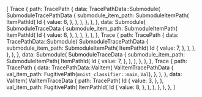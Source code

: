 [
    Trace {
        path: TracePath {
            data: TracePathData::Submodule(
                SubmoduleTracePathData {
                    submodule_item_path: SubmoduleItemPath(
                        ItemPathId(
                            Id {
                                value: 6,
                            },
                        ),
                    ),
                },
            ),
        },
        data: Submodule(
            SubmoduleTraceData {
                submodule_item_path: SubmoduleItemPath(
                    ItemPathId(
                        Id {
                            value: 6,
                        },
                    ),
                ),
            },
        ),
    },
    Trace {
        path: TracePath {
            data: TracePathData::Submodule(
                SubmoduleTracePathData {
                    submodule_item_path: SubmoduleItemPath(
                        ItemPathId(
                            Id {
                                value: 7,
                            },
                        ),
                    ),
                },
            ),
        },
        data: Submodule(
            SubmoduleTraceData {
                submodule_item_path: SubmoduleItemPath(
                    ItemPathId(
                        Id {
                            value: 7,
                        },
                    ),
                ),
            },
        ),
    },
    Trace {
        path: TracePath {
            data: TracePathData::ValItem(
                ValItemTracePathData {
                    val_item_path: FugitivePath(`mnist_classifier::main`, `Val`),
                },
            ),
        },
        data: ValItem(
            ValItemTraceData {
                path: TracePath(
                    Id {
                        value: 3,
                    },
                ),
                val_item_path: FugitivePath(
                    ItemPathId(
                        Id {
                            value: 8,
                        },
                    ),
                ),
            },
        ),
    },
]